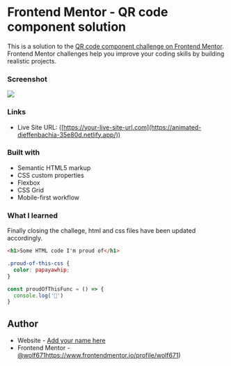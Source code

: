 # Frontend Mentor - QR code component solution

This is a solution to the [QR code component challenge on Frontend Mentor](https://www.frontendmentor.io/challenges/qr-code-component-iux_sIO_H). Frontend Mentor challenges help you improve your coding skills by building realistic projects. 



### Screenshot

![](./screenshot.jpg)



### Links

- Live Site URL: ([https://your-live-site-url.com](https://animated-dieffenbachia-35e80d.netlify.app/))


### Built with

- Semantic HTML5 markup
- CSS custom properties
- Flexbox
- CSS Grid
- Mobile-first workflow


### What I learned

Finally closing the challege, html and css files have been updated accordingly.

```html
<h1>Some HTML code I'm proud of</h1>
```
```css
.proud-of-this-css {
  color: papayawhip;
}
```
```js
const proudOfThisFunc = () => {
  console.log('🎉')
}
```

## Author

- Website - [Add your name here](https://www.your-site.com)
- Frontend Mentor - [@wolf671](https://www.frontendmentor.io/profile/wolf671)https://www.frontendmentor.io/profile/wolf671)


